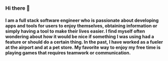 ### Hi there 👋

#### I am a full stack software engineer who is passionate about developing apps and tools for users to enjoy themselves, obtaining information or simply having a tool to make their lives easier. I find myself often wondering about how it would be nice if something I was using had a feature or should do a certain thing. In the past, I have worked as a fueler at the airport and at a pet store. My favorite way to enjoy my free time is playing games that requires teamwork or communication.



<!--
**Gordon-Chow/Gordon-Chow** is a ✨ _special_ ✨ repository because its `README.md` (this file) appears on your GitHub profile.

Here are some ideas to get you started:

- 🔭 I’m currently working on ...
- 🌱 I’m currently learning ...
- 👯 I’m looking to collaborate on ...
- 🤔 I’m looking for help with ...
- 💬 Ask me about ...
- 📫 How to reach me: ...
- 😄 Pronouns: ...
- ⚡ Fun fact: ...
-->
